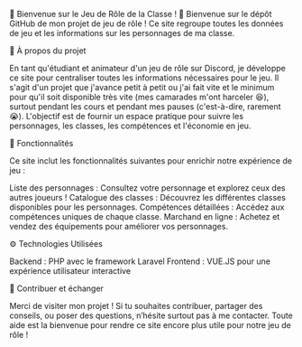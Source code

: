 🎲 Bienvenue sur le Jeu de Rôle de la Classe ! 🎲
Bienvenue sur le dépôt GitHub de mon projet de jeu de rôle ! Ce site regroupe toutes les données de jeu et les informations sur les personnages de ma classe.

📜 À propos du projet

En tant qu'étudiant et animateur d'un jeu de rôle sur Discord, je développe ce site pour centraliser toutes les informations nécessaires pour le jeu. Il s'agit d'un projet que j'avance petit à petit ou j'ai fait vite et le minimum pour qu'il soit disponible très vite (mes camarades m'ont harceler 😆), surtout pendant les cours et pendant mes pauses (c'est-à-dire, rarement 😭). L'objectif est de fournir un espace pratique pour suivre les personnages, les classes, les compétences et l'économie en jeu.

🚀 Fonctionnalités

Ce site inclut les fonctionnalités suivantes pour enrichir notre expérience de jeu :

Liste des personnages : Consultez votre personnage et explorez ceux des autres joueurs !
Catalogue des classes : Découvrez les différentes classes disponibles pour les personnages.
Compétences détaillées : Accédez aux compétences uniques de chaque classe.
Marchand en ligne : Achetez et vendez des équipements pour améliorer vos personnages.

⚙️ Technologies Utilisées

Backend : PHP avec le framework Laravel
Frontend : VUE.JS pour une expérience utilisateur interactive

🙌 Contribuer et échanger

Merci de visiter mon projet ! Si tu souhaites contribuer, partager des conseils, ou poser des questions, n’hésite surtout pas à me contacter. Toute aide est la bienvenue pour rendre ce site encore plus utile pour notre jeu de rôle !
